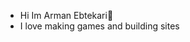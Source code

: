 - Hi Im Arman Ebtekari👋
- I love making games and building sites

<!---
ArmanEbtekari/ArmanEbtekari is a ✨ special ✨ repository because its `README.md` (this file) appears on your GitHub profile.
You can click the Preview link to take a look at your changes.
--->
